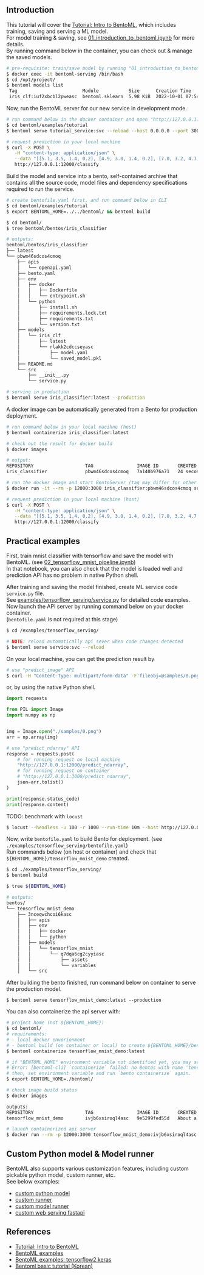 ## Introduction
This tutorial will cover the [Tutorial: Intro to BentoML], which includes training, saving and serving a ML model.  
For model training & saving, see [01_introduction_to_bentoml.ipynb] for more details.  
By running command below in the container, you can check out & manage the saved models.  
```bash
# pre-requisite: train/save model by running "01_introduction_to_bentoml.ipynb"
$ docker exec -it bentoml-serving /bin/bash
$ cd /opt/project/
$ bentoml models list
 Tag                        Module           Size      Creation Time
 iris_clf:iuf2xbcbl2pweasc  bentoml.sklearn  5.98 KiB  2022-10-01 07:54:25
```

Now, run the BentoML server for our new service in development mode.  
```bash
# run command below in the docker container and open "http://127.0.0.1:12000/" in your browser
$ cd bentoml/examples/tutorial
$ bentoml serve tutorial_service:svc --reload --host 0.0.0.0 --port 3000

# request prediction in your local machine
$ curl -X POST \
   -H "content-type: application/json" \
   --data "[[5.1, 3.5, 1.4, 0.2], [4.9, 3.0, 1.4, 0.2], [7.0, 3.2, 4.7, 1.4], [6.8, 3.2, 5.9, 2.3]]" \
   http://127.0.0.1:12000/classify
```

Build the model and service into a bento, self-contained archive that contains all the source code, model files and dependency specifications required to run the service.
```bash
# create bentofile.yaml first, and run command below in CLI
$ cd bentoml/examples/tutorial
$ export BENTOML_HOME=../../bentoml/ && bentoml build

$ cd bentoml/
$ tree bentoml/bentos/iris_classifier

# outputs:
bentoml/bentos/iris_classifier
├── latest
└── pbwm46sdcos4cmoq
    ├── apis
    │   └── openapi.yaml
    ├── bento.yaml
    ├── env
    │   ├── docker
    │   │   ├── Dockerfile
    │   │   └── entrypoint.sh
    │   └── python
    │       ├── install.sh
    │       ├── requirements.lock.txt
    │       ├── requirements.txt
    │       └── version.txt
    ├── models
    │   └── iris_clf
    │       ├── latest
    │       └── rlakk2cdccseyasc
    │           ├── model.yaml
    │           └── saved_model.pkl
    ├── README.md
    └── src
        ├── __init__.py
        └── service.py

# serving in production
$ bentoml serve iris_classifier:latest --production
```

A docker image can be automatically generated from a Bento for production deployment.  
```bash
# run command below in your local macihne (host)
$ bentoml containerize iris_classifier:latest

# check out the result for docker build
$ docker images

# output: 
REPOSITORY                   TAG                IMAGE ID       CREATED          SIZE
iris_classifier              pbwm46sdcos4cmoq   7a140b976a71   24 seconds ago   834MB

# run the docker image and start BentoServer (tag may differ for other environment)
$ docker run -it --rm -p 12000:3000 iris_classifier:pbwm46sdcos4cmoq serve --production

# request prediction in your local machine (host)
$ curl -X POST \
   -H "content-type: application/json" \
   --data "[[5.1, 3.5, 1.4, 0.2], [4.9, 3.0, 1.4, 0.2], [7.0, 3.2, 4.7, 1.4], [6.8, 3.2, 5.9, 2.3]]" \
   http://127.0.0.1:12000/classify
```


## Practical examples
First, train mnist classifier with tensorflow and save the model with BentoML. (see [02_tensorflow_mnist_pipeline.ipynb])  
In that notebook, you can also check that the model is loaded well and prediction API has no problem in native Python shell.

After training and saving the model finished, create ML service code `service.py` file.  
See [examples/tensorflow_serving/service.py] for detailed code examples.  
Now launch the API server by running command below on your docker container.  
(`bentofile.yaml` is not required at this stage)
```bash
$ cd /examples/tensorflow_serving/

# NOTE: reload automatically api sever when code changes detected
$ bentoml serve service:svc --reload
```

On your local machine, you can get the prediction result by 
```bash
# use "predict_image" API
$ curl -H "Content-Type: multipart/form-data" -F'fileobj=@samples/0.png;type=image/png' http://127.0.0.1:12000/predict_image
```
or, by using the native Python shell.
```python
import requests

from PIL import Image
import numpy as np


img = Image.open("./samples/0.png")
arr = np.array(img)

# use "predict_ndarray" API
response = requests.post(
    # for running request on local machine
    "http://127.0.0.1:12000/predict_ndarray",
    # for running request on container
    # "http://127.0.0.1:3000/predict_ndarray",
    json=arr.tolist()
)

print(response.status_code)
print(response.content)
```

TODO: benchmark with `locust`
```bash
$ locust --headless -u 100 -r 1000 --run-time 10m --host http://127.0.0.1:3000
```

Now, write `bentofile.yaml` to build Bento for deployment. (see `./examples/tensorflow_serving/bentofile.yaml`)  
Run commands below (on host or container) and check that `${BENTOML_HOME}/tensorflow_mnist_demo` created.
```bash
$ cd ./examples/tensorflow_serving/
$ bentoml build

$ tree ${BENTOML_HOME}

# outputs:
bentos/
└── tensorflow_mnist_demo
    ├── 3nceqwchcoi6kasc
    │   ├── apis
    │   ├── env
    │   │   ├── docker
    │   │   └── python
    │   ├── models
    │   │   └── tensorflow_mnist
    │   │       └── q7dqa6cg2cyyiasc
    │   │           ├── assets
    │   │           └── variables
    │   └── src
```

After building the bento finished, run command below on container to serve the production model.  
```
$ bentoml serve tensorflow_mnist_demo:latest --production
```

You can also containerize the api server with:
```bash
# project home (not ${BENTOML_HOME})
$ cd bentoml/
# requirements: 
# - local docker envorionment
# - bentoml build (on container or local) to create ${BENTOML_HOME}/bentos/tensorflow_mnist_demo/
$ bentoml containerize tensorflow_mnist_demo:latest

# if "BENTOML_HOME" environment variable not identified yet, you may see below error message.
# Error: [bentoml-cli] `containerize` failed: no Bentos with name 'tensorflow_mnist_demo' exist in BentoML store <osfs '/home/youjin2/bentoml/bentos'>
# then, set environment variable and run `bento containerize` again.
$ export BENTOML_HOME=./bentoml/

# check image build status
$ docker images

outputs: 
REPOSITORY                   TAG                IMAGE ID       CREATED              SIZE
tensorflow_mnist_demo        ivjb6xsiroql4asc   9e5299fed55d   About a minute ago   2.05GB

# launch containerized api server
$ docker run --rm -p 12000:3000 tensorflow_mnist_demo:ivjb6xsiroql4asc serve --production
```


## Custom Python model & Model runner
BentoML also supports various customization features, including custom pickable python model, custom runner, etc.  
See below examples:
- [custom python model]
- [custom runner]
- [custom model runner]
- [custom web serving fastapi]




## References
- [Tutorial: Intro to BentoML]
- [BentoML examples]
- [BentoML examples: tensorflow2 keras]
- [Bentoml basic tutorial (Korean)]



[Tutorial: Intro to BentoML]: https://docs.bentoml.org/en/latest/tutorial.html
[1.0.0 Migration Guide]: https://docs.bentoml.org/en/latest/guides/migration.html
[Bentoml basic tutorial (Korean)]: https://zzsza.github.io/mlops/2021/04/18/bentoml-basic/
[01_introduction_to_bentoml.ipynb]: https://github.com/youjin2/mlops/blob/main/bentoml/examples/01_introduction_to_bentoml.ipynb
[02_tensorflow_mnist_pipeline.ipynb]: https://github.com/youjin2/mlops/blob/main/bentoml/examples/02_tensorflow_mnist_pipeline.ipynb
[examples/tensorflow_serving/service.py]: https://github.com/youjin2/mlops/blob/main/bentoml/examples/tensorflow_serving/service.py
[custom python model]: https://github.com/youjin2/mlops/tree/main/bentoml/examples/custom_python_model
[custom runner]: https://github.com/youjin2/mlops/tree/main/bentoml/examples/custom_runner
[custom model runner]: https://github.com/youjin2/mlops/tree/main/bentoml/examples/custom_model_runner
[custom web serving fastapi]: https://github.com/youjin2/mlops/tree/main/bentoml/examples/custom_web_serving_fastapi
[BentoML examples]: https://github.com/bentoml/BentoML/tree/main/examples
[BentoML examples: tensorflow2 keras]: https://github.com/bentoml/BentoML/tree/main/examples/tensorflow2_keras
[tmp]: https://towardsdatascience.com/bentoml-create-an-ml-powered-prediction-service-in-minutes-23d135d6ca76

